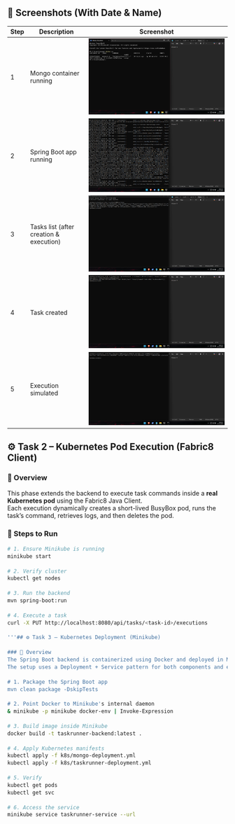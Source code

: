 ## 📸 Screenshots (With Date & Name)

| Step | Description | Screenshot |
|------|--------------|-------------|
| 1 | Mongo container running | ![Docker PS](screenshots/1_docker_ps.png) |
| 2 | Spring Boot app running | ![Spring Boot](screenshots/2_mvn_run.png) |
| 3 | Tasks list (after creation & execution) | ![GET tasks](screenshots/3_get_tasks.png) |
| 4 | Task created | ![PUT task](screenshots/4_put_task.png) |
| 5 | Execution simulated | ![Execution](screenshots/5_execute_task.png) |


## ⚙️ Task 2 – Kubernetes Pod Execution (Fabric8 Client)

### 🧠 Overview
This phase extends the backend to execute task commands inside a **real Kubernetes pod** using the Fabric8 Java Client.  
Each execution dynamically creates a short-lived BusyBox pod, runs the task’s command, retrieves logs, and then deletes the pod.

### 🧰 Steps to Run
```bash
# 1. Ensure Minikube is running
minikube start

# 2. Verify cluster
kubectl get nodes

# 3. Run the backend
mvn spring-boot:run

# 4. Execute a task
curl -X PUT http://localhost:8080/api/tasks/<task-id>/executions

'''## ⚙️ Task 3 – Kubernetes Deployment (Minikube)

### 🧠 Overview
The Spring Boot backend is containerized using Docker and deployed in Minikube along with MongoDB.
The setup uses a Deployment + Service pattern for both components and exposes the API through NodePort 30080.

# 1. Package the Spring Boot app
mvn clean package -DskipTests

# 2. Point Docker to Minikube's internal daemon
& minikube -p minikube docker-env | Invoke-Expression

# 3. Build image inside Minikube
docker build -t taskrunner-backend:latest .

# 4. Apply Kubernetes manifests
kubectl apply -f k8s/mongo-deployment.yml
kubectl apply -f k8s/taskrunner-deployment.yml

# 5. Verify
kubectl get pods
kubectl get svc

# 6. Access the service
minikube service taskrunner-service --url

